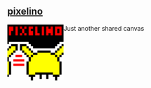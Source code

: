 ## <a href="http://pixelino.kotekino.com">pixelino</a>
Just another shared canvas
<img src="https://raw.githubusercontent.com/kotekino/pixelino/master/img/logo.png" align="left"> 

